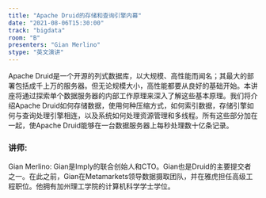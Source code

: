 ```yaml
---
title: "Apache Druid的存储和查询引擎内幕"
date: "2021-08-06T15:30:00" 
track: "bigdata"
room: "B"
presenters: "Gian Merlino"
stype: "英文演讲"
---
```

Apache Druid是一个开源的列式数据库，以大规模、高性能而闻名；其最大的部署包括成千上万的服务器。但无论规模大小，高性能都要从良好的基础开始。本讲座将通过探索单个数据服务器的内部工作原理来深入了解这些基本原理。我们将介绍Apache Druid如何存储数据，使用何种压缩方式，如何索引数据，存储引擎如何与查询处理引擎相连，以及系统如何处理资源管理和多线程。所有这些部分加在一起，使Apache Druid能够在一台数据服务器上每秒处理数十亿条记录。
 ### 讲师: 
 Gian Merlino:  Gian是Imply的联合创始人和CTO。Gian也是Druid的主要提交者之一。在此之前，Gian在Metamarkets领导数据摄取团队，并在雅虎担任高级工程职位。他拥有加州理工学院的计算机科学学士学位。